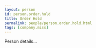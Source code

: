 ```yaml
---
layout: person
id: person.order.hold
title: Order Hold
permalink: people/person.order.hold.html
tags: [company.miss]
---
```


Person details...